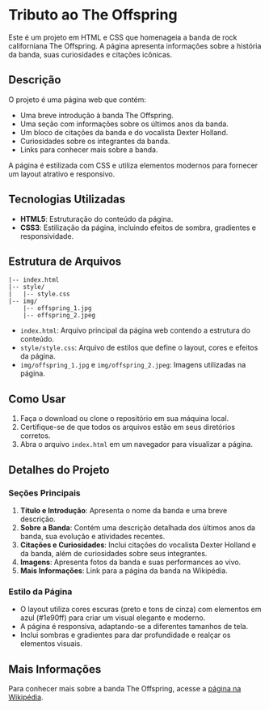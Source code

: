 # Tributo ao The Offspring

Este é um projeto em HTML e CSS que homenageia a banda de rock californiana The Offspring. A página apresenta informações sobre a história da banda, suas curiosidades e citações icônicas.

## Descrição

O projeto é uma página web que contém:
- Uma breve introdução à banda The Offspring.
- Uma seção com informações sobre os últimos anos da banda.
- Um bloco de citações da banda e do vocalista Dexter Holland.
- Curiosidades sobre os integrantes da banda.
- Links para conhecer mais sobre a banda.

A página é estilizada com CSS e utiliza elementos modernos para fornecer um layout atrativo e responsivo.

## Tecnologias Utilizadas

- **HTML5**: Estruturação do conteúdo da página.
- **CSS3**: Estilização da página, incluindo efeitos de sombra, gradientes e responsividade.

## Estrutura de Arquivos

```
|-- index.html
|-- style/
|   |-- style.css
|-- img/
    |-- offspring_1.jpg
    |-- offspring_2.jpeg
```

- `index.html`: Arquivo principal da página web contendo a estrutura do conteúdo.
- `style/style.css`: Arquivo de estilos que define o layout, cores e efeitos da página.
- `img/offspring_1.jpg` e `img/offspring_2.jpeg`: Imagens utilizadas na página.

## Como Usar

1. Faça o download ou clone o repositório em sua máquina local.
2. Certifique-se de que todos os arquivos estão em seus diretórios corretos.
3. Abra o arquivo `index.html` em um navegador para visualizar a página.

## Detalhes do Projeto

### Seções Principais

1. **Título e Introdução**: Apresenta o nome da banda e uma breve descrição.
2. **Sobre a Banda**: Contém uma descrição detalhada dos últimos anos da banda, sua evolução e atividades recentes.
3. **Citações e Curiosidades**: Inclui citações do vocalista Dexter Holland e da banda, além de curiosidades sobre seus integrantes.
4. **Imagens**: Apresenta fotos da banda e suas performances ao vivo.
5. **Mais Informações**: Link para a página da banda na Wikipédia.

### Estilo da Página

- O layout utiliza cores escuras (preto e tons de cinza) com elementos em azul (#1e90ff) para criar um visual elegante e moderno.
- A página é responsiva, adaptando-se a diferentes tamanhos de tela.
- Inclui sombras e gradientes para dar profundidade e realçar os elementos visuais.

## Mais Informações

Para conhecer mais sobre a banda The Offspring, acesse a [página na Wikipédia](https://pt.wikipedia.org/wiki/The_Offspring).
